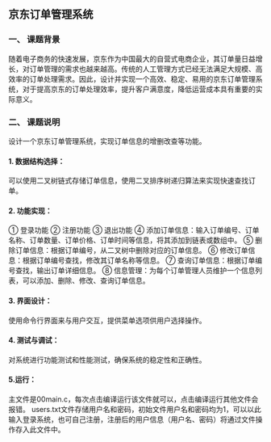 ## 京东订单管理系统
### 一、	课题背景
随着电子商务的快速发展，京东作为中国最大的自营式电商企业，其订单量日益增长，对订单管理的需求也越来越高。传统的人工管理方式已经无法满足大规模、高效率的订单处理需求。因此，设计并实现一个高效、稳定、易用的京东订单管理系统，对于提高京东的订单处理效率，提升客户满意度，降低运营成本具有重要的实际意义。
### 二、	课题说明
设计一个京东订单管理系统，实现订单信息的增删改查等功能。

#### 1.	数据结构选择：
   可以使用二叉树链式存储订单信息，使用二叉排序树递归算法来实现快速查找订单。
#### 2. 功能实现：
①	登录功能
②	注册功能
③	退出功能
④	添加订单信息：输入订单编号、订单名称、订单数量、订单价格、订单时间等信息，将其添加到链表或数组中。
⑤	删除订单信息：根据订单编号，从二叉树中删除对应的订单信息。
⑥	修改订单信息：根据订单编号查找，修改其订单名称等信息。
⑦	查询订单信息：根据订单编号查找，输出订单详细信息。
⑧	信息管理：为每个订单管理人员维护一个信息列表，可以添加、删除、修改、查询订单信息。
#### 3. 界面设计：
  使用命令行界面来与用户交互，提供菜单选项供用户选择操作。
#### 4.	测试与调试：
  对系统进行功能测试和性能测试，确保系统的稳定性和正确性。
#### 5.运行：
主文件是00main.c，每次点击编译运行该文件就可以，点击编译运行其他文件会报错。
users.txt文件存储用户名和密码，初始文件用户名和密码均为1，可以以此输入登录系统，也可自己注册，注册后的用户信息（用户名、密码）将通过文件操作存入此文件中。
